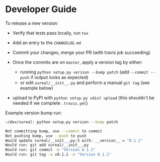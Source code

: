 # Developer Guide

To release a new version:

- Verify that tests pass locally, run `tox`
- Add an entry to the `CHANGELOG.md`
- Commit your changes, merge your PR (with travis job succeeding)
- Once the commits are on `master`, apply a version tag by either:
    - running `python setup.py version --bump patch` (add `--commit --push` if output looks as expected)
    - or edit `sureal/__init__.py` and perform a manual `git tag` (see example below)

- upload to PyPI with `python setup.py sdist upload` (this shouldn't be needed if we complete `.travis.yml`)


Example version bump run:

```bash
~/dev/sureal: python setup.py version --bump patch

Not committing bump, use --commit to commit
Not pushing bump, use --push to push
Would update sureal/__init__.py:3 with: __version__ = "0.1.1"
Would run: git add sureal/__init__.py
Would run: git commit -m "Version 0.1.1"
Would run: git tag -a v0.1.1 -m "Version 0.1.1"
```